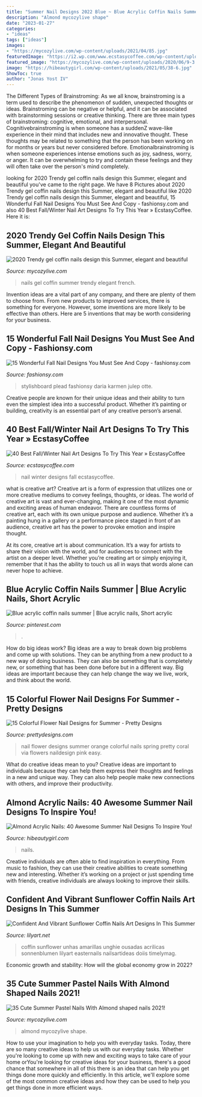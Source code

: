 ```yaml
---
title: "Summer Nail Designs 2022 Blue ~ Blue Acrylic Coffin Nails Summer"
description: "Almond mycozylive shape"
date: "2023-01-27"
categories:
- "ideas"
tags: ["ideas"]
images:
- "https://mycozylive.com/wp-content/uploads/2021/04/85.jpg"
featuredImage: "https://i2.wp.com/www.ecstasycoffee.com/wp-content/uploads/2016/10/Winter-Nail-Art.jpg"
featured_image: "https://mycozylive.com/wp-content/uploads/2020/06/9-3.jpg"
image: "https://hibeautygirl.com/wp-content/uploads/2021/05/38-6.jpg"
ShowToc: true
author: "Jonas Yost IV"
---
```



The Different Types of Brainstroming:
As we all know, brainstroming is a term used to describe the phenomenon of sudden, unexpected thoughts or ideas. Brainstroming can be negative or helpful, and it can be associated with brainstorming sessions or creative thinking. There are three main types of brainstroming: cognitive, emotional, and interpersonal. 
Cognitivebrainstroming is when someone has a suddenZ wave-like experience in their mind that includes new and innovative thought. These thoughts may be related to something that the person has been working on for months or years but never considered before. Emotionalbrainstroming is when someone experiences intense emotions such as joy, sadness, worry, or anger. It can be overwhelming to try and contain these feelings and they will often take over the person's mind completely.

	

		
looking for 2020 Trendy gel coffin nails design this Summer, elegant and beautiful you've came to the right page. We have 8 Pictures about 2020 Trendy gel coffin nails design this Summer, elegant and beautiful like 2020 Trendy gel coffin nails design this Summer, elegant and beautiful, 15 Wonderful Fall Nail Designs You Must See And Copy - fashionsy.com and also 40 Best Fall/Winter Nail Art Designs To Try This Year » EcstasyCoffee. Here it is:
		
    
## 2020 Trendy Gel Coffin Nails Design This Summer, Elegant And Beautiful

<img loading=lazy src="https://mycozylive.com/wp-content/uploads/2020/06/9-3.jpg" onerror="this.onerror=null;this.src='https://tse3.mm.bing.net/th?id=OIP.dxP0ii7lYo070_7kiwFqSwHaKE&amp;pid=15.1';" alt="2020 Trendy gel coffin nails design this Summer, elegant and beautiful">

_Source: mycozylive.com_

>nails gel coffin summer trendy elegant french. 

	

Invention ideas are a vital part of any company, and there are plenty of them to choose from. From new products to improved services, there is something for everyone. However, some inventions are more likely to be effective than others. Here are 5 inventions that may be worth considering for your business.

    
## 15 Wonderful Fall Nail Designs You Must See And Copy - Fashionsy.com

<img loading=lazy src="https://fashionsy.com/wp-content/uploads/2015/10/nail-323.0-630x840.jpg" onerror="this.onerror=null;this.src='https://tse2.mm.bing.net/th?id=OIP.hR-bstSEYY5o--UmfOs68AHaJ4&amp;pid=15.1';" alt="15 Wonderful Fall Nail Designs You Must See And Copy - fashionsy.com">

_Source: fashionsy.com_

>stylishboard plead fashionsy daria karmen julep otte. 

	

Creative people are known for their unique ideas and their ability to turn even the simplest idea into a successful product. Whether it’s painting or building, creativity is an essential part of any creative person’s arsenal.

    
## 40 Best Fall/Winter Nail Art Designs To Try This Year » EcstasyCoffee

<img loading=lazy src="https://i2.wp.com/www.ecstasycoffee.com/wp-content/uploads/2016/10/Winter-Nail-Art.jpg" onerror="this.onerror=null;this.src='https://tse3.mm.bing.net/th?id=OIP.-Blq0VvvEZrgjIAOTGqbqwHaLH&amp;pid=15.1';" alt="40 Best Fall/Winter Nail Art Designs To Try This Year » EcstasyCoffee">

_Source: ecstasycoffee.com_

>nail winter designs fall ecstasycoffee. 

	

what is creative art?
Creative art is a form of expression that utilizes one or more creative mediums to convey feelings, thoughts, or ideas. The world of creative art is vast and ever-changing, making it one of the most dynamic and exciting areas of human endeavor.
There are countless forms of creative art, each with its own unique purpose and audience. Whether it’s a painting hung in a gallery or a performance piece staged in front of an audience, creative art has the power to provoke emotion and inspire thought.

At its core, creative art is about communication. It’s a way for artists to share their vision with the world, and for audiences to connect with the artist on a deeper level. Whether you’re creating art or simply enjoying it, remember that it has the ability to touch us all in ways that words alone can never hope to achieve.

    
## Blue Acrylic Coffin Nails Summer | Blue Acrylic Nails, Short Acrylic

<img loading=lazy src="https://i.pinimg.com/736x/e2/0e/aa/e20eaab78b8cbda307d86c0f1b5edc31.jpg" onerror="this.onerror=null;this.src='https://tse1.mm.bing.net/th?id=OIP.isQ8xazbIlB4CU637BOfqgHaJ3&amp;pid=15.1';" alt="Blue acrylic coffin nails summer | Blue acrylic nails, Short acrylic">

_Source: pinterest.com_

>. 

	

How do big ideas work?
Big ideas are a way to break down big problems and come up with solutions. They can be anything from a new product to a new way of doing business. They can also be something that is completely new, or something that has been done before but in a different way. Big ideas are important because they can help change the way we live, work, and think about the world.

    
## 15 Colorful Flower Nail Designs For Summer - Pretty Designs

<img loading=lazy src="http://www.prettydesigns.com/wp-content/uploads/2014/05/Orange-Flower-Nail-Designs.jpg" onerror="this.onerror=null;this.src='https://tse3.mm.bing.net/th?id=OIP.MlbizNQWAVyjq1SWycYGdwHaHK&amp;pid=15.1';" alt="15 Colorful Flower Nail Designs for Summer - Pretty Designs">

_Source: prettydesigns.com_

>nail flower designs summer orange colorful nails spring pretty coral via flowers naildesign pink easy. 

	

What do creative ideas mean to you?
Creative ideas are important to individuals because they can help them express their thoughts and feelings in a new and unique way. They can also help people make new connections with others, and improve their productivity.

    
## Almond Acrylic Nails: 40 Awesome Summer Nail Designs To Inspire You!

<img loading=lazy src="https://hibeautygirl.com/wp-content/uploads/2021/05/38-6.jpg" onerror="this.onerror=null;this.src='https://tse4.mm.bing.net/th?id=OIP.Vus6Lyslc7dhu7lQSVRBygHaLH&amp;pid=15.1';" alt="Almond Acrylic Nails: 40 Awesome Summer Nail Designs To Inspire You!">

_Source: hibeautygirl.com_

>nails. 

	

Creative individuals are often able to find inspiration in everything. From music to fashion, they can use their creative abilities to create something new and interesting. Whether it’s working on a project or just spending time with friends, creative individuals are always looking to improve their skills.

    
## Confident And Vibrant Sunflower Coffin Nails Art Designs In This Summer

<img loading=lazy src="https://lilyart.net/wp-content/uploads/2020/05/2-6.jpg" onerror="this.onerror=null;this.src='https://tse4.mm.bing.net/th?id=OIP.9zdSYJ7YGrDdD0hjOCI7AgHaJ9&amp;pid=15.1';" alt="Confident And Vibrant Sunflower Coffin Nails Art Designs In This Summer">

_Source: lilyart.net_

>coffin sunflower unhas amarillas unghie ousadas acrilicas sonnenblumen lilyart easternails nailsartideas doiis timelymag. 

	

Economic growth and stability: How will the global economy grow in 2022?
 

    
## 35 Cute Summer Pastel Nails With Almond Shaped Nails 2021!

<img loading=lazy src="https://mycozylive.com/wp-content/uploads/2021/04/85.jpg" onerror="this.onerror=null;this.src='https://tse4.mm.bing.net/th?id=OIP.MHY7PFLAGfs1pbxqJfOCRgHaLH&amp;pid=15.1';" alt="35 Cute Summer Pastel Nails With Almond shaped nails 2021!">

_Source: mycozylive.com_

>almond mycozylive shape. 

	

How to use your imagination to help you with everyday tasks.
Today, there are so many creative ideas to help us with our everyday tasks. Whether you're looking to come up with new and exciting ways to take care of your home orYou're looking for creative ideas for your business, there's a good chance that somewhere in all of this there is an idea that can help you get things done more quickly and efficiently. In this article, we'll explore some of the most common creative ideas and how they can be used to help you get things done in more efficient ways.

